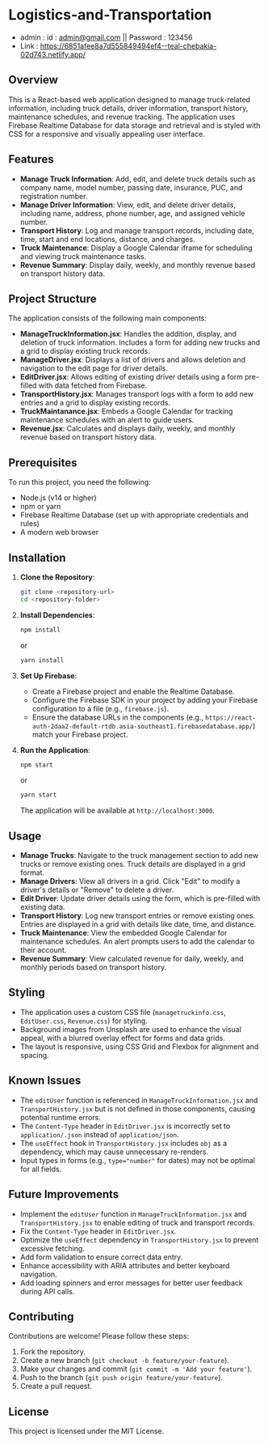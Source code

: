  # Logistics-and-Transportation

* admin : id : admin@gmail.com  ||  Password : 123456
* Link : https://6851afee8a7d555849494ef4--teal-chebakia-02d743.netlify.app/


## Overview
This is a React-based web application designed to manage truck-related information, including truck details, driver information, transport history, maintenance schedules, and revenue tracking. The application uses Firebase Realtime Database for data storage and retrieval and is styled with CSS for a responsive and visually appealing user interface.

## Features
- **Manage Truck Information**: Add, edit, and delete truck details such as company name, model number, passing date, insurance, PUC, and registration number.
- **Manage Driver Information**: View, edit, and delete driver details, including name, address, phone number, age, and assigned vehicle number.
- **Transport History**: Log and manage transport records, including date, time, start and end locations, distance, and charges.
- **Truck Maintenance**: Display a Google Calendar iframe for scheduling and viewing truck maintenance tasks.
- **Revenue Summary**: Display daily, weekly, and monthly revenue based on transport history data.

## Project Structure
The application consists of the following main components:

- **ManageTruckInformation.jsx**: Handles the addition, display, and deletion of truck information. Includes a form for adding new trucks and a grid to display existing truck records.
- **ManageDriver.jsx**: Displays a list of drivers and allows deletion and navigation to the edit page for driver details.
- **EditDriver.jsx**: Allows editing of existing driver details using a form pre-filled with data fetched from Firebase.
- **TransportHistory.jsx**: Manages transport logs with a form to add new entries and a grid to display existing records.
- **TruckMaintanance.jsx**: Embeds a Google Calendar for tracking maintenance schedules with an alert to guide users.
- **Revenue.jsx**: Calculates and displays daily, weekly, and monthly revenue based on transport history data.

## Prerequisites
To run this project, you need the following:
- Node.js (v14 or higher)
- npm or yarn
- Firebase Realtime Database (set up with appropriate credentials and rules)
- A modern web browser

## Installation
1. **Clone the Repository**:
   ```bash
   git clone <repository-url>
   cd <repository-folder>
   ```

2. **Install Dependencies**:
   ```bash
   npm install
   ```
   or
   ```bash
   yarn install
   ```

3. **Set Up Firebase**:
   - Create a Firebase project and enable the Realtime Database.
   - Configure the Firebase SDK in your project by adding your Firebase configuration to a file (e.g., `firebase.js`).
   - Ensure the database URLs in the components (e.g., `https://react-auth-2daa2-default-rtdb.asia-southeast1.firebasedatabase.app/`) match your Firebase project.

4. **Run the Application**:
   ```bash
   npm start
   ```
   or
   ```bash
   yarn start
   ```

   The application will be available at `http://localhost:3000`.

## Usage
- **Manage Trucks**: Navigate to the truck management section to add new trucks or remove existing ones. Truck details are displayed in a grid format.
- **Manage Drivers**: View all drivers in a grid. Click "Edit" to modify a driver's details or "Remove" to delete a driver.
- **Edit Driver**: Update driver details using the form, which is pre-filled with existing data.
- **Transport History**: Log new transport entries or remove existing ones. Entries are displayed in a grid with details like date, time, and distance.
- **Truck Maintenance**: View the embedded Google Calendar for maintenance schedules. An alert prompts users to add the calendar to their account.
- **Revenue Summary**: View calculated revenue for daily, weekly, and monthly periods based on transport history.

## Styling
- The application uses a custom CSS file (`managetruckinfo.css`, `EditUser.css`, `Revenue.css`) for styling.
- Background images from Unsplash are used to enhance the visual appeal, with a blurred overlay effect for forms and data grids.
- The layout is responsive, using CSS Grid and Flexbox for alignment and spacing.

## Known Issues
- The `editUser` function is referenced in `ManageTruckInformation.jsx` and `TransportHistory.jsx` but is not defined in those components, causing potential runtime errors.
- The `Content-Type` header in `EditDriver.jsx` is incorrectly set to `application/.json` instead of `application/json`.
- The `useEffect` hook in `TransportHistory.jsx` includes `obj` as a dependency, which may cause unnecessary re-renders.
- Input types in forms (e.g., `type="number"` for dates) may not be optimal for all fields.

## Future Improvements
- Implement the `editUser` function in `ManageTruckInformation.jsx` and `TransportHistory.jsx` to enable editing of truck and transport records.
- Fix the `Content-Type` header in `EditDriver.jsx`.
- Optimize the `useEffect` dependency in `TransportHistory.jsx` to prevent excessive fetching.
- Add form validation to ensure correct data entry.
- Enhance accessibility with ARIA attributes and better keyboard navigation.
- Add loading spinners and error messages for better user feedback during API calls.

## Contributing
Contributions are welcome! Please follow these steps:
1. Fork the repository.
2. Create a new branch (`git checkout -b feature/your-feature`).
3. Make your changes and commit (`git commit -m 'Add your feature'`).
4. Push to the branch (`git push origin feature/your-feature`).
5. Create a pull request.

## License
This project is licensed under the MIT License.